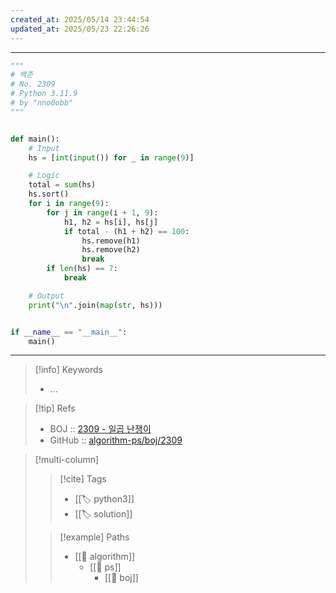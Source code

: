 ```yaml
---
created_at: 2025/05/14 23:44:54
updated_at: 2025/05/23 22:26:26
---
```

---

```python
"""
# 백준
# No. 2309 
# Python 3.11.9
# by "nno0obb"
"""


def main():
    # Input
    hs = [int(input()) for _ in range(9)]

    # Logic
    total = sum(hs)
    hs.sort()
    for i in range(9):
        for j in range(i + 1, 9):
            h1, h2 = hs[i], hs[j]
            if total - (h1 + h2) == 100:
                hs.remove(h1)
                hs.remove(h2)
                break
        if len(hs) == 7:
            break

    # Output
    print("\n".join(map(str, hs)))


if __name__ == "__main__":
    main()

```

---

> [!info] Keywords
> - ...

> [!tip] Refs
> - BOJ :: [2309 - 일곱 난쟁이](https://www.acmicpc.net/problem/2309)
> - GitHub :: [algorithm-ps/boj/2309](https://github.com/nno0obb/algorithm-ps/tree/main/boj/2309)

> [!multi-column]
>
>> [!cite] Tags
>> - [[🏷️ python3]]
>> - [[🏷️ solution]]
>
>> [!example] Paths
>> - [[🔖 algorithm]]
>>   - [[🔖 ps]]
>>     - [[🔖 boj]]
